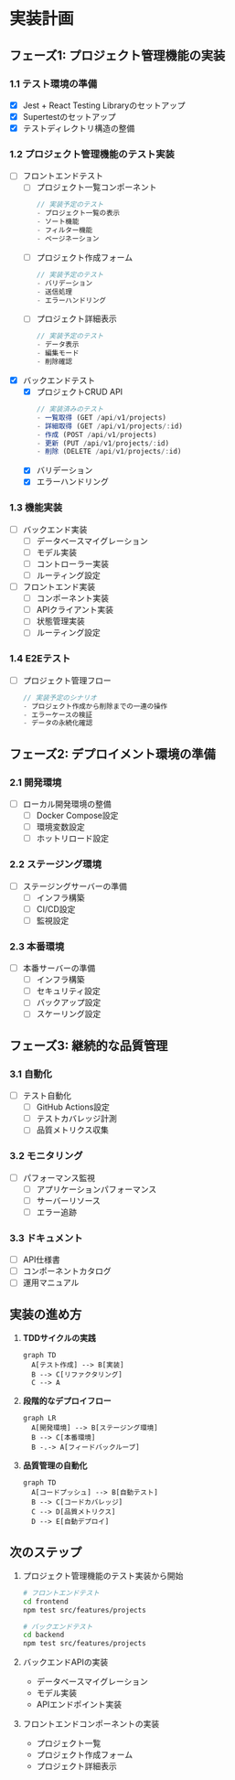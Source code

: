 # 実装計画

## フェーズ1: プロジェクト管理機能の実装

### 1.1 テスト環境の準備
- [x] Jest + React Testing Libraryのセットアップ
- [x] Supertestのセットアップ
- [x] テストディレクトリ構造の整備

### 1.2 プロジェクト管理機能のテスト実装
- [ ] フロントエンドテスト
  - [ ] プロジェクト一覧コンポーネント
    ```javascript
    // 実装予定のテスト
    - プロジェクト一覧の表示
    - ソート機能
    - フィルター機能
    - ページネーション
    ```
  - [ ] プロジェクト作成フォーム
    ```javascript
    // 実装予定のテスト
    - バリデーション
    - 送信処理
    - エラーハンドリング
    ```
  - [ ] プロジェクト詳細表示
    ```javascript
    // 実装予定のテスト
    - データ表示
    - 編集モード
    - 削除確認
    ```

- [x] バックエンドテスト
  - [x] プロジェクトCRUD API
    ```javascript
    // 実装済みのテスト
    - 一覧取得 (GET /api/v1/projects)
    - 詳細取得 (GET /api/v1/projects/:id)
    - 作成 (POST /api/v1/projects)
    - 更新 (PUT /api/v1/projects/:id)
    - 削除 (DELETE /api/v1/projects/:id)
    ```
  - [x] バリデーション
  - [x] エラーハンドリング

### 1.3 機能実装
- [ ] バックエンド実装
  - [ ] データベースマイグレーション
  - [ ] モデル実装
  - [ ] コントローラー実装
  - [ ] ルーティング設定

- [ ] フロントエンド実装
  - [ ] コンポーネント実装
  - [ ] APIクライアント実装
  - [ ] 状態管理実装
  - [ ] ルーティング設定

### 1.4 E2Eテスト
- [ ] プロジェクト管理フロー
  ```javascript
  // 実装予定のシナリオ
  - プロジェクト作成から削除までの一連の操作
  - エラーケースの検証
  - データの永続化確認
  ```

## フェーズ2: デプロイメント環境の準備

### 2.1 開発環境
- [ ] ローカル開発環境の整備
  - [ ] Docker Compose設定
  - [ ] 環境変数設定
  - [ ] ホットリロード設定

### 2.2 ステージング環境
- [ ] ステージングサーバーの準備
  - [ ] インフラ構築
  - [ ] CI/CD設定
  - [ ] 監視設定

### 2.3 本番環境
- [ ] 本番サーバーの準備
  - [ ] インフラ構築
  - [ ] セキュリティ設定
  - [ ] バックアップ設定
  - [ ] スケーリング設定

## フェーズ3: 継続的な品質管理

### 3.1 自動化
- [ ] テスト自動化
  - [ ] GitHub Actions設定
  - [ ] テストカバレッジ計測
  - [ ] 品質メトリクス収集

### 3.2 モニタリング
- [ ] パフォーマンス監視
  - [ ] アプリケーションパフォーマンス
  - [ ] サーバーリソース
  - [ ] エラー追跡

### 3.3 ドキュメント
- [ ] API仕様書
- [ ] コンポーネントカタログ
- [ ] 運用マニュアル

## 実装の進め方

1. **TDDサイクルの実践**
   ```mermaid
   graph TD
     A[テスト作成] --> B[実装]
     B --> C[リファクタリング]
     C --> A
   ```

2. **段階的なデプロイフロー**
   ```mermaid
   graph LR
     A[開発環境] --> B[ステージング環境]
     B --> C[本番環境]
     B -.-> A[フィードバックループ]
   ```

3. **品質管理の自動化**
   ```mermaid
   graph TD
     A[コードプッシュ] --> B[自動テスト]
     B --> C[コードカバレッジ]
     C --> D[品質メトリクス]
     D --> E[自動デプロイ]
   ```

## 次のステップ

1. プロジェクト管理機能のテスト実装から開始
   ```bash
   # フロントエンドテスト
   cd frontend
   npm test src/features/projects

   # バックエンドテスト
   cd backend
   npm test src/features/projects
   ```

2. バックエンドAPIの実装
   - データベースマイグレーション
   - モデル実装
   - APIエンドポイント実装

3. フロントエンドコンポーネントの実装
   - プロジェクト一覧
   - プロジェクト作成フォーム
   - プロジェクト詳細表示 